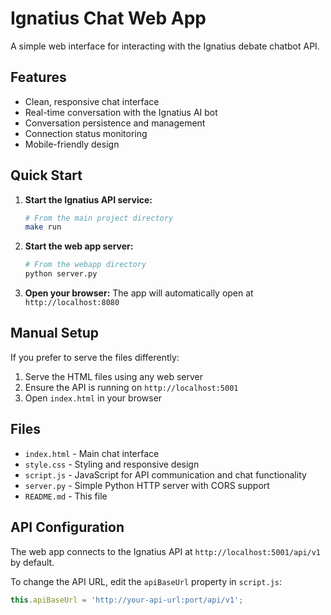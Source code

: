 # Ignatius Chat Web App

A simple web interface for interacting with the Ignatius debate chatbot API.

## Features

- Clean, responsive chat interface
- Real-time conversation with the Ignatius AI bot
- Conversation persistence and management
- Connection status monitoring
- Mobile-friendly design

## Quick Start

1. **Start the Ignatius API service:**
   ```bash
   # From the main project directory
   make run
   ```

2. **Start the web app server:**
   ```bash
   # From the webapp directory
   python server.py
   ```

3. **Open your browser:**
   The app will automatically open at `http://localhost:8080`

## Manual Setup

If you prefer to serve the files differently:

1. Serve the HTML files using any web server
2. Ensure the API is running on `http://localhost:5001`
3. Open `index.html` in your browser

## Files

- `index.html` - Main chat interface
- `style.css` - Styling and responsive design
- `script.js` - JavaScript for API communication and chat functionality
- `server.py` - Simple Python HTTP server with CORS support
- `README.md` - This file

## API Configuration

The web app connects to the Ignatius API at `http://localhost:5001/api/v1` by default. 

To change the API URL, edit the `apiBaseUrl` property in `script.js`:

```javascript
this.apiBaseUrl = 'http://your-api-url:port/api/v1';
```
